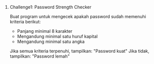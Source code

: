 1. Challenge1: Password Strength Checker

    Buat program untuk mengecek apakah password sudah memenuhi kriteria berikut:

    - Panjang minimal 8 karakter
    - Mengandung minimal satu huruf kapital
    - Mengandung minimal satu angka

    Jika semua kriteria terpenuhi, tampilkan: "Password kuat"
    Jika tidak, tampilkan: "Password lemah"